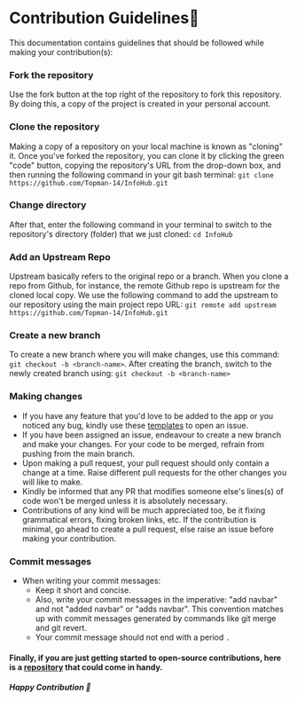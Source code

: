 # Contribution Guidelines📃

This documentation contains guidelines that should be followed while making your contribution(s):

### Fork the repository
Use the fork button at the top right of the repository to fork this repository. By doing this, a copy of the project is created in your personal account.

### Clone the repository
Making a copy of a repository on your local machine is known as "cloning" it. Once you've forked the repository, you can clone it by clicking the green "code" button, copying the repository's URL from the drop-down box, and then running the following command in your git bash terminal: ```git clone https://github.com/Topman-14/InfoHub.git```

### Change directory
After that, enter the following command in your terminal to switch to the repository's directory (folder) that we just cloned:             `cd InfoHub`

### Add an Upstream Repo
Upstream basically refers to the original repo or a branch. When you clone a repo from Github, for instance, the remote Github repo is upstream for the cloned local copy. We use the following command to add the upstream to our repository using the main project repo URL:
`git remote add upstream https://github.com/Topman-14/InfoHub.git`

### Create a new branch
To create a new branch where you will make changes, use this command: `git checkout -b <branch-name>`. After creating the branch, switch to the newly created branch using: `git checkout -b <branch-name>`

### Making changes
- If you have any feature that you'd love to be added to the app or you noticed any bug, kindly use these [templates](.github/ISSUE_TEMPLATE) to open an issue.
- If you have been assigned an issue, endeavour to create a new branch and make your changes. For your code to be merged, refrain from pushing from the main branch.
- Upon making a pull request, your pull request should only contain a change at a time. Raise different pull requests for the other changes you will like to make.
- Kindly be informed that any PR that modifies someone else's lines(s) of code won't be merged unless it is absolutely necessary.
- Contributions of any kind will be much appreciated too, be it fixing grammatical errors, fixing broken links, etc. If the contribution is  minimal, go ahead to create a pull request, else raise an issue before making your contribution.

### Commit messages
- When writing your commit messages:
    - Keep it short and concise. 
    - Also, write your commit messages in the imperative: "add navbar" and not "added navbar" or "adds navbar". This convention matches up with commit messages generated by commands like git merge and git revert.
    - Your commit message should not end with a period `.`

#### Finally, if you are just getting started to open-source contributions, here is a [repository](https://github.com/Mannuel25/Nutshell-GitHub) that could come in handy.

##### Happy Contribution 🚀
